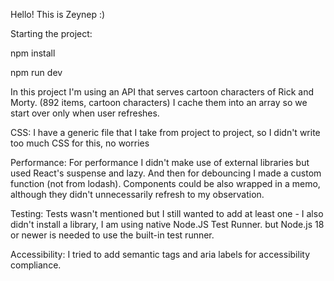 Hello! This is Zeynep :)

Starting the project:

npm install

npm run dev


In this project I'm using an API that serves cartoon characters of Rick and Morty. (892 items, cartoon characters)
I cache them into an array so we start over only when user refreshes. 


CSS: 
I have a generic file that I take from project to project, so I didn't write too much CSS for this, no worries

Performance:
For performance I didn't make use of external libraries but used React's suspense and lazy.
And then for debouncing I made a custom function (not from lodash).
Components could be also wrapped in a memo, although they didn't unnecessarily refresh to my observation.

Testing: 
Tests wasn't mentioned but I still wanted to add at least one - I also didn't install a library, I am using native Node.JS Test Runner.
but Node.js 18 or newer is needed to use the built-in test runner.

Accessibility:
I tried to add semantic tags and aria labels for accessibility compliance.
